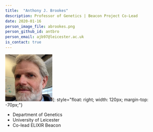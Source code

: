 ```yaml
---
title:  "Anthony J. Brookes"
description: Professor of Genetics | Beacon Project Co-Lead
date: 2020-01-16
person_image_file: abrookes.png
person_github_id: antbro
person_email: ajb97@leicester.ac.uk
is_contact: true
---
```


![](/img/people/abrookes.png){: style="float: right; width: 120px; margin-top: -70px;"}

* Department of Genetics
* University of Leicester
* Co-lead ELIXIR Beacon
